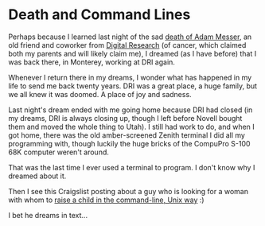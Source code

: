 # Death and Command Lines

Perhaps because I learned last night of the sad [death of Adam Messer](http://www.legacy.com/MOBILE/DeathNotices.asp?Page=Notice&PersonID=101346006), an old friend and coworker from [Digital Research](http://en.wikipedia.org/wiki/Digital_Research) (of cancer, which claimed both my parents and will likely claim me), I dreamed (as I have before) that I was back there, in Monterey, working at DRI again.

Whenever I return there in my dreams, I wonder what has happened in my life to send me back twenty years. DRI was a great place, a huge family, but we all knew it was doomed. A place of joy and sadness.

Last night's dream ended with me going home because DRI had closed (in my dreams, DRI is always closing up, though I left before Novell bought them and moved the whole thing to Utah). I still had work to do, and when I got home, there was the old amber-screened Zenith terminal I did all my programming with, though luckily the huge bricks of the CompuPro S-100 68K computer weren't around.

That was the last time I ever used a terminal to program. I don't know why I dreamed about it.

Then I see this Craigslist posting about a guy who is looking for a woman with whom to [raise a child in the command-line, Unix way](http://www.craigslist.org/about/best/nyc/485967082.html) :)

I bet he dreams in text...

